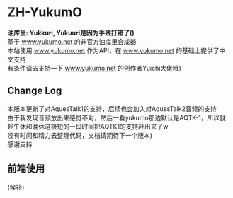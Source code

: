 # ZH-YukumO
**油库里: Yukkuri, Yukuuri是因为手残打错了()**  
基于 www.yukumo.net 的非官方油库里合成器  
本站使用 www.yukumo.net 作为API，在 www.yukumo.net 的基础上提供了中文支持  
有条件请去支持一下 www.yukumo.net 的创作者Yuichi大佬哦)  

## Change Log
本版本更新了对AquesTalk1的支持，后续也会加入对AquesTalk2音频的支持  
由于我发现音频放出来感觉不对，然后一看yukumo那边默认是AQTK-1，所以就趁午休和晚休这极短的一段时间把AQTK1的支持赶出来了w  
没有时间和精力去整理代码，文档请期待下一个版本)  
感谢支持

## 前端使用
(候补)
<!--
> 在使用时需要注意相关的 [使用规约](https://www.yukumo.net/#/about)  
> 您可以在非商用场景下随意使用  

整这个项目是因为我心血来潮突然想到然后翻到了油库里合成器用的api了  
如果您想在前端使用音频，可以在more选项里选择下载，或者生成h5代码复制到前端html或者markdown中，它会在加载完成后自动播放  
至于中文的支持，本项目使用的是ltool的一个工具

对于更复杂的项目，您可以使用我为本项目写的一个js库  
使用script标签引入
```html
<script src="https://cdn.jsdelivr.net/gh/Love-Kogasa/zh-yukuuri/yukumo/core.js"></script>
<script src="https://cdn.jsdelivr.net/gh/Love-Kogasa/zh-yukuuri/yukumo/browser.js"></script>
```
**本项目提供的js与aquestalk库不一样！**  
使用示例
```js
yukuuri.createAudio( "Hello" ) // 返回一个Audio对象
yukuuri.playAudio( "Hello" ) // 在前端播放语音Hello，返回一个返回audio元素的promise
```
跨域使用(如果您有足够的后端访问权限，您应该使用 [node-aquestalk10](https://www.npmjs.com/package/node-aquestalk10)，本项目仅建议在前端和serverless服务上使用)  
一些函数需要跨域才能用
```js
yukuuri.downloadAudio( "Hello", "fileName.mp3" ) // 下载音频文件
yukuuri.fetchAudio( "Hello" ) // 获取音频文件，返回的是File对象
```
对此，您可以使用本项目的vercel.json(如果您使用vercel)  
设置url地址为/yukuuri.mp3
```js
yukuuri.api = "/yukuuri.mp3"
```
对于中文支持，您可以使用本仓库的js/zh2jp.js  
它也依赖于本项目的vercel.json  
```js
zh2jp( "中文字符" ) // 返回一个返回同读音的日语的Promise
```
如果您想要定义语速等内容，您可以使用YukumoVoice(因为使用了www.yukumo.net作为api，所以被命名为YukumoVoice，您也可以用AQTK_VOICE来访问此类)来创建一个音频对象
```js
var voice = new YukumoVoice()
voice.speed = 120 // 设置速度
// ...
yukuuri.playAudio( "Hello", voice )
```
内置语音预设(与aquestalk相同)
```js
// ...
  static f1 = new YukumoVoice("f1e", 100, 100, 100, 100, 100, 100)
  static f2 = new YukumoVoice("f2e", 100, 100,  77, 150, 100, 100)
  static f3 = new YukumoVoice("f1e", 80, 100, 100, 100,  61, 148)
  static m1 = new YukumoVoice("m1e", 100, 100, 30, 100, 100, 100)
  static m2 = new YukumoVoice("m1e", 105, 100, 45, 130, 120, 100)
  static r1 = new YukumoVoice("m1e", 100, 100,  30,  20, 190, 100)
  static r2 = new YukumoVoice("f2e",  70, 100,  50,  50,  50, 180)
// ...

// 使用
yukuuri.playAudio( "Hello", YukumoVoice.f1 )
```

暂无w/如果不全敬请期待)  
-->